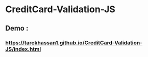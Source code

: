 # CreditCard-Validation-JS
## Demo : 
### https://tarekhassan1.github.io/CreditCard-Validation-JS/index.html
